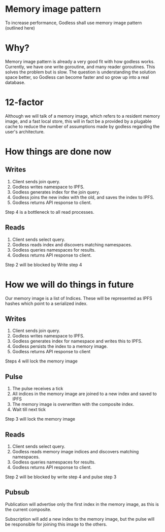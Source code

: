 # Memory image pattern

To increase performance, Godless shall use memory image pattern (outlined here)

# Why?

Memory image pattern is already a very good fit with how godless works.  Currently, we have one write goroutine, and many reader goroutines.  This solves the problem but is slow.  The question is understanding the solution space better, so Godless can become faster and so grow up into a real database.

# 12-factor

Although we will talk of a memory image, which refers to a resident memory image, and a fast local store, this will in fact be a provided by a plugable cache to reduce the number of assumptions made by godless regarding the user's architecture.

# How things are done now

## Writes

1. Client sends join query.
2. Godless writes namespace to IPFS.
3. Godless generates index for the join query.
4. Godless joins the new index with the old, and saves the index to IPFS.
5. Godless returns API response to client.

Step 4 is a bottleneck to all read processes.

## Reads

1. Client sends select query.
2. Godless reads index and discovers matching namespaces.
3. Godless queries namespaces for results.
4. Godless returns API response to client.

Step 2 will be blocked by Write step 4

# How we will do things in future

Our memory image is a list of Indices.  These will be represented as IPFS hashes which point to a serialized index.

## Writes

1. Client sends join query.
2. Godless writes namespace to IPFS.
3. Godless generates index for namespace and writes this to IPFS.
4. Godless persists the index to a memory image.
5. Godless returns API response to client

Steps 4 will lock the memory image

## Pulse

1. The pulse receives a tick
2. All indices in the memory image are joined to a new index and saved to IPFS
3. The memory image is overwritten with the composite index.
4. Wait till next tick

Step 3 will lock the memory image

## Reads

1. Client sends select query.
2. Godless reads memory image indices and discovers matching namespaces.
3. Godless queries namespaces for results.
4. Godless returns API response to client.

Step 2 will be blocked by write step 4 and pulse step 3

## Pubsub

Publication will advertise only the first index in the memory image, as this is the current composite.

Subscription will add a new index to the memory image, but the pulse will be responsible for joining this image to the others.
